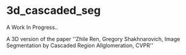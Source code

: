 3d_cascaded_seg
===============

A Work In Progress..

A 3D version of the paper ''Zhile Ren, Gregory Shakhnarovich, Image Segmentation by Cascaded Region Allglomeration, CVPR''

